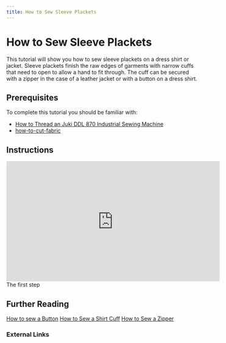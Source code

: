 ```yaml
---
title: How to Sew Sleeve Plackets
---
```


# How to Sew Sleeve Plackets

This tutorial will show you how to sew sleeve plackets on a dress shirt or jacket. Sleeve plackets finish the raw edges of garments with narrow cuffs that need to open to allow a hand to fit through. The cuff can be secured with a zipper in the case of a leather jacket or with a button on a dress shirt.

## Prerequisites

To complete this tutorial you should be familiar with:

- [How to Thread an Juki DDL 870 Industrial Sewing Machine](../tutorials/how-to-thread-an-juki-ddl-870-industrial-sewing-machine.md)
- [how-to-cut-fabric](../how-to-cut-fabric.md)

## Instructions

<div class="responsive-iframe-container"><iframe width="560" height="315" src="https://www.youtube.com/embed/6itXBwro3qc" title="YouTube video player" frameborder="0" allow="accelerometer; autoplay; clipboard-write; encrypted-media; gyroscope; picture-in-picture" allowfullscreen></iframe></div>
The first step

## Further Reading

[How to sew a Button](../tutorials/how-to-sew-a-button.md) [How to Sew a Shirt Cuff](../tutorials/how-to-sew-a-shirt-cuff.md) [How to Sew a Zipper](../tutorials/how-to-sew-a-zipper.md)

### External Links
